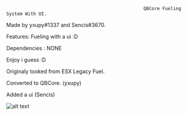                                                        QBCore Fueling System With UI.


Made by yxupy#1337 and Sencis#3670.

Features: Fueling with a ui :D

Dependencies : NONE


Enjoy i guess :D

Originaly tooked from ESX Legacy Fuel.

Converted to QBCore. (yxupy)

Added a ui (Sencis)


![alt text](https://cdn.discordapp.com/attachments/928275630141866044/937609337042501682/unknown.png)
